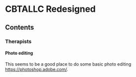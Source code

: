 # CBTALLC Redesigned

## Contents

### Therapists

#### Photo editing
This seems to be a good place to do some basic photo editing <https://photoshop.adobe.com/>.
